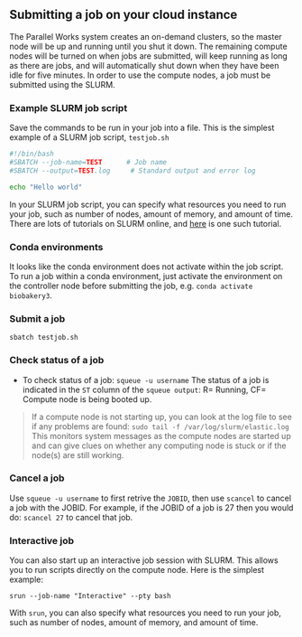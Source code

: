 ## Submitting a job on your cloud instance

The Parallel Works system creates an on-demand clusters, so the master node will be up and running until you shut it down. The remaining compute nodes will be turned on when jobs are submitted, will keep running as long as there are jobs, and will automatically shut down when they have been idle for five minutes. In order to use the compute nodes, a job must be submitted using the SLURM.

### Example SLURM job script

Save the commands to be run in your job into a file. This is the simplest example of a SLURM job script, `testjob.sh`

```sh
#!/bin/bash
#SBATCH --job-name=TEST      # Job name 
#SBATCH --output=TEST.log     # Standard output and error log     

echo "Hello world"
```

In your SLURM job script, you can specify what resources you need to run your job, such as number of nodes, amount of memory, and amount of time. There are lots of tutorials on SLURM online, and [here](https://wiki.rc.usf.edu/index.php/Guide_to_SLURM) is one such tutorial.

### Conda environments

It looks like the conda environment does not activate within the job script. To run a job within a conda environment, just activate the environment on the controller node before submitting the job, e.g. `conda activate biobakery3`.

### Submit a job
`sbatch testjob.sh`

### Check status of a job
* To check status of a job: `squeue -u username`
The status of a job is indicated in the `ST` column of the `squeue output`: R= Running, CF= Compute node is being booted up.

> If a compute node is not starting up, you can look at the log file to see if any problems are found:
> `sudo tail -f /var/log/slurm/elastic.log`
> This monitors system messages as the compute nodes are started up and can give clues on whether any computing node is stuck or if the node(s) are still working.

### Cancel a job
Use `squeue -u username` to first retrive the `JOBID`, then use `scancel` to cancel a job with the JOBID. For example, if the JOBID of a job is 27 then you would do: `scancel 27` to cancel that job.

### Interactive job
You can also start up an interactive job session with SLURM. This allows you to run scripts directly on the compute node. Here is the simplest example:

`srun --job-name "Interactive" --pty bash`

With `srun`, you can also specify what resources you need to run your job, such as number of nodes, amount of memory, and amount of time. 
